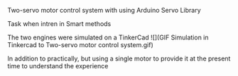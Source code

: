  Two-servo motor control system 
 with using Arduino Servo Library
           
 Task when intren in Smart methods


The two engines were simulated on a TinkerCad
![](GIF Simulation in Tinkercad to Two-servo motor control system.gif)


In addition to practically, but using a single motor to provide it at the present time to understand the experience
